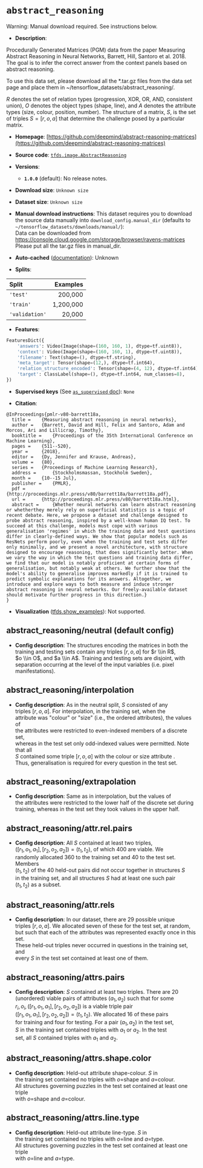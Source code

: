 <div itemscope itemtype="http://schema.org/Dataset">
  <div itemscope itemprop="includedInDataCatalog" itemtype="http://schema.org/DataCatalog">
    <meta itemprop="name" content="TensorFlow Datasets" />
  </div>

  <meta itemprop="name" content="abstract_reasoning" />
  <meta itemprop="description" content="Procedurally Generated Matrices (PGM) data from the paper Measuring Abstract Reasoning in Neural Networks, Barrett, Hill, Santoro et al. 2018. The goal is to infer the correct answer from the context panels based on abstract reasoning.&#10;&#10;To use this data set, please download all the *.tar.gz files from the data set page and place them in ~/tensorflow_datasets/abstract_reasoning/.&#10;&#10;$R$ denotes the set of relation types (progression, XOR, OR, AND, consistent union), $O$ denotes the object types (shape, line), and $A$ denotes the attribute types (size, colour, position, number). The structure of a matrix, $S$, is the set of triples $S={[r, o, a]}$ that determine the challenge posed by a particular matrix.&#10;&#10;To use this dataset:&#10;&#10;```python&#10;import tensorflow_datasets as tfds&#10;&#10;ds = tfds.load(&#x27;abstract_reasoning&#x27;, split=&#x27;train&#x27;)&#10;for ex in ds.take(4):&#10;  print(ex)&#10;```&#10;&#10;See [the guide](https://www.tensorflow.org/datasets/overview) for more&#10;informations on [tensorflow_datasets](https://www.tensorflow.org/datasets).&#10;&#10;" />
  <meta itemprop="url" content="https://www.tensorflow.org/datasets/catalog/abstract_reasoning" />
  <meta itemprop="sameAs" content="https://github.com/deepmind/abstract-reasoning-matrices" />
  <meta itemprop="citation" content="@InProceedings{pmlr-v80-barrett18a,&#10;  title =   {Measuring abstract reasoning in neural networks},&#10;  author =   {Barrett, David and Hill, Felix and Santoro, Adam and Morcos, Ari and Lillicrap, Timothy},&#10;  booktitle =    {Proceedings of the 35th International Conference on Machine Learning},&#10;  pages =   {511--520},&#10;  year =    {2018},&#10;  editor =      {Dy, Jennifer and Krause, Andreas},&#10;  volume =      {80},&#10;  series =    {Proceedings of Machine Learning Research},&#10;  address =     {Stockholmsmassan, Stockholm Sweden},&#10;  month =     {10--15 Jul},&#10;  publisher =     {PMLR},&#10;  pdf =     {http://proceedings.mlr.press/v80/barrett18a/barrett18a.pdf},&#10;  url =   {http://proceedings.mlr.press/v80/barrett18a.html},&#10;  abstract =    {Whether neural networks can learn abstract reasoning or whetherthey merely rely on superficial statistics is a topic of recent debate. Here, we propose a dataset and challenge designed to probe abstract reasoning, inspired by a well-known human IQ test. To succeed at this challenge, models must cope with various generalisation &#x27;regimes&#x27; in which the training data and test questions differ in clearly-defined ways. We show that popular models such as ResNets perform poorly, even when the training and test sets differ only minimally, and we present a novel architecture, with structure designed to encourage reasoning, that does significantly better. When we vary the way in which the test questions and training data differ, we find that our model is notably proficient at certain forms of generalisation, but notably weak at others. We further show that the model&#x27;s ability to generalise improves markedly if it is trained to predict symbolic explanations for its answers. Altogether, we introduce and explore ways to both measure and induce stronger abstract reasoning in neural networks. Our freely-available dataset should motivate further progress in this direction.}&#10;}" />
</div>

# `abstract_reasoning`

Warning: Manual download required. See instructions below.

*   **Description**:

Procedurally Generated Matrices (PGM) data from the paper Measuring Abstract
Reasoning in Neural Networks, Barrett, Hill, Santoro et al. 2018. The goal is to
infer the correct answer from the context panels based on abstract reasoning.

To use this data set, please download all the *.tar.gz files from the data set
page and place them in ~/tensorflow_datasets/abstract_reasoning/.

$R$ denotes the set of relation types (progression, XOR, OR, AND, consistent
union), $O$ denotes the object types (shape, line), and $A$ denotes the
attribute types (size, colour, position, number). The structure of a matrix,
$S$, is the set of triples $S={[r, o, a]}$ that determine the challenge posed by
a particular matrix.

*   **Homepage**:
    [https://github.com/deepmind/abstract-reasoning-matrices](https://github.com/deepmind/abstract-reasoning-matrices)

*   **Source code**:
    [`tfds.image.AbstractReasoning`](https://github.com/tensorflow/datasets/tree/master/tensorflow_datasets/image/abstract_reasoning.py)

*   **Versions**:

    *   **`1.0.0`** (default): No release notes.

*   **Download size**: `Unknown size`

*   **Dataset size**: `Unknown size`

*   **Manual download instructions**: This dataset requires you to
    download the source data manually into `download_config.manual_dir`
    (defaults to `~/tensorflow_datasets/downloads/manual/`):<br/>
    Data can be downloaded from
    https://console.cloud.google.com/storage/browser/ravens-matrices
    Please put all the tar.gz files in manual_dir.

*   **Auto-cached**
    ([documentation](https://www.tensorflow.org/datasets/performances#auto-caching)):
    Unknown

*   **Splits**:

Split          | Examples
:------------- | --------:
`'test'`       | 200,000
`'train'`      | 1,200,000
`'validation'` | 20,000

*   **Features**:

```python
FeaturesDict({
    'answers': Video(Image(shape=(160, 160, 1), dtype=tf.uint8)),
    'context': Video(Image(shape=(160, 160, 1), dtype=tf.uint8)),
    'filename': Text(shape=(), dtype=tf.string),
    'meta_target': Tensor(shape=(12,), dtype=tf.int64),
    'relation_structure_encoded': Tensor(shape=(4, 12), dtype=tf.int64),
    'target': ClassLabel(shape=(), dtype=tf.int64, num_classes=8),
})
```

*   **Supervised keys** (See
    [`as_supervised` doc](https://www.tensorflow.org/datasets/api_docs/python/tfds/load#args)):
    `None`

*   **Citation**:

```
@InProceedings{pmlr-v80-barrett18a,
  title =    {Measuring abstract reasoning in neural networks},
  author =   {Barrett, David and Hill, Felix and Santoro, Adam and Morcos, Ari and Lillicrap, Timothy},
  booktitle =    {Proceedings of the 35th International Conference on Machine Learning},
  pages =    {511--520},
  year =     {2018},
  editor =   {Dy, Jennifer and Krause, Andreas},
  volume =   {80},
  series =   {Proceedings of Machine Learning Research},
  address =      {Stockholmsmassan, Stockholm Sweden},
  month =    {10--15 Jul},
  publisher =    {PMLR},
  pdf =      {http://proceedings.mlr.press/v80/barrett18a/barrett18a.pdf},
  url =      {http://proceedings.mlr.press/v80/barrett18a.html},
  abstract =     {Whether neural networks can learn abstract reasoning or whetherthey merely rely on superficial statistics is a topic of recent debate. Here, we propose a dataset and challenge designed to probe abstract reasoning, inspired by a well-known human IQ test. To succeed at this challenge, models must cope with various generalisation 'regimes' in which the training data and test questions differ in clearly-defined ways. We show that popular models such as ResNets perform poorly, even when the training and test sets differ only minimally, and we present a novel architecture, with structure designed to encourage reasoning, that does significantly better. When we vary the way in which the test questions and training data differ, we find that our model is notably proficient at certain forms of generalisation, but notably weak at others. We further show that the model's ability to generalise improves markedly if it is trained to predict symbolic explanations for its answers. Altogether, we introduce and explore ways to both measure and induce stronger abstract reasoning in neural networks. Our freely-available dataset should motivate further progress in this direction.}
}
```

*   **Visualization**
    ([tfds.show_examples](https://www.tensorflow.org/datasets/api_docs/python/tfds/visualization/show_examples)):
    Not supported.

## abstract_reasoning/neutral (default config)

*   **Config description**: The structures encoding the matrices in both the \
    training and testing sets contain any triples $[r, o, a]$ for $r \\in R$, \
    $o \\in O$, and $a \\in A$. Training and testing sets are disjoint, with \
    separation occurring at the level of the input variables (i.e. pixel \
    manifestations).

## abstract_reasoning/interpolation

*   **Config description**: As in the neutral split, $S$ consisted of any \
    triples $[r, o, a]$. For interpolation, in the training set, when the \
    attribute was "colour" or "size" (i.e., the ordered attributes), the values
    of \
    the attributes were restricted to even-indexed members of a discrete set, \
    whereas in the test set only odd-indexed values were permitted. Note that
    all \
    $S$ contained some triple $[r, o, a]$ with the colour or size attribute . \
    Thus, generalisation is required for every question in the test set.

## abstract_reasoning/extrapolation

*   **Config description**: Same as in interpolation, but the values of \
    the attributes were restricted to the lower half of the discrete set during
    \
    training, whereas in the test set they took values in the upper half.

## abstract_reasoning/attr.rel.pairs

*   **Config description**: All $S$ contained at least two triples, \
    $([r_1,o_1,a_1],[r_2,o_2,a_2]) = (t_1, t_2)$, of which 400 are viable. We \
    randomly allocated 360 to the training set and 40 to the test set. Members \
    $(t_1, t_2)$ of the 40 held-out pairs did not occur together in structures
    $S$ \
    in the training set, and all structures $S$ had at least one such pair \
    $(t_1, t_2)$ as a subset.

## abstract_reasoning/attr.rels

*   **Config description**: In our dataset, there are 29 possible unique \
    triples $[r,o,a]$. We allocated seven of these for the test set, at random,
    \
    but such that each of the attributes was represented exactly once in this
    set. \
    These held-out triples never occurred in questions in the training set, and
    \
    every $S$ in the test set contained at least one of them.

## abstract_reasoning/attrs.pairs

*   **Config description**: $S$ contained at least two triples. There are 20 \
    (unordered) viable pairs of attributes $(a_1, a_2)$ such that for some \
    $r_i, o_i, ([r_1,o_1,a_1],[r_2,o_2,a_2])$ is a viable triple pair \
    $([r_1,o_1,a_1],[r_2,o_2,a_2]) = (t_1, t_2)$. We allocated 16 of these pairs
    \
    for training and four for testing. For a pair $(a_1, a_2)$ in the test set,
    \
    $S$ in the training set contained triples with $a_1$ or $a_2$. In the test \
    set, all $S$ contained triples with $a_1$ and $a_2$.

## abstract_reasoning/attrs.shape.color

*   **Config description**: Held-out attribute shape-colour. $S$ in \
    the training set contained no triples with $o$=shape and $a$=colour. \
    All structures governing puzzles in the test set contained at least one
    triple \
    with $o$=shape and $a$=colour.

## abstract_reasoning/attrs.line.type

*   **Config description**: Held-out attribute line-type. $S$ in \
    the training set contained no triples with $o$=line and $a$=type. \
    All structures governing puzzles in the test set contained at least one
    triple \
    with $o$=line and $a$=type.
